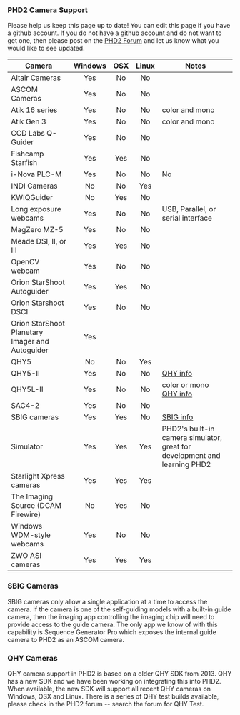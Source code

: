 ### PHD2 Camera Support ###

Please help us keep this page up to date!  You can edit this page if you have a github account.  If you do not have a github account and do not want to get one, then please post on the [PHD2 Forum](https://groups.google.com/forum/?fromgroups=#!forum/open-phd-guiding) and let us know what you would like to see updated.

|Camera|Windows|OSX|Linux|Notes|
|------|:-----:|:-:|:---:|-----|
| Altair Cameras | Yes | No | No |  |
| ASCOM Cameras| Yes | No | No | |
| Atik 16 series | Yes | No | No | color and mono |
| Atik Gen 3  | Yes | No | No | color and mono |
| CCD Labs Q-Guider | Yes | No | No |  |
| Fishcamp Starfish | Yes | Yes | No |  |
| i-Nova PLC-M | Yes | No | No | No |
| INDI Cameras|No|No|Yes| |
| KWIQGuider | No | Yes | No |  |
| Long exposure webcams | Yes | No | No | USB, Parallel, or serial interface |
| MagZero MZ-5 | Yes | No | No |  |
| Meade DSI, II, or III | Yes | Yes | No |  |
| OpenCV webcam | Yes | No | No |  |
| Orion StarShoot Autoguider | Yes | Yes | No |  |
| Orion Starshoot DSCI | Yes | No | No |  |
| Orion StarShoot Planetary Imager and Autoguider | Yes |  |  |  |
| QHY5 | No | No | Yes | |
| QHY5-II | Yes | No | No | [QHY info](#qhy) |
| QHY5L-II | Yes | No | No | color or mono<br>[QHY info](#qhy) |
| SAC4-2 | Yes | No | No |  |
| SBIG cameras | Yes | Yes | No | [SBIG info](#sbig) |
| Simulator | Yes | Yes | Yes | PHD2's built-in camera simulator, great for development and learning PHD2 |
| Starlight Xpress cameras |Yes|Yes|Yes||
| The Imaging Source (DCAM Firewire) | No | Yes | No |  |
| Windows WDM-style webcams | Yes | No | No |  |
| ZWO ASI cameras| Yes | Yes | Yes | |

<a name=sbig></a>
### SBIG Cameras ###

SBIG cameras only allow a single application at a time to access the camera. If the camera is one of the self-guiding models with a built-in guide camera, then the imaging app controlling the imaging chip will need to provide access to the guide camera. The only app we know of with this capability is Sequence Generator Pro which exposes the internal guide camera to PHD2 as an ASCOM camera.

<a name=qhy></a>
### QHY Cameras ###
QHY camera support in PHD2 is based on a older QHY SDK from 2013. QHY has a new SDK and we have been working on integrating this into PHD2.  When available, the new SDK will support all recent QHY cameras on Windows, OSX and Linux. There is a series of QHY test builds available, please check in the PHD2 forum -- search the forum for QHY Test.
